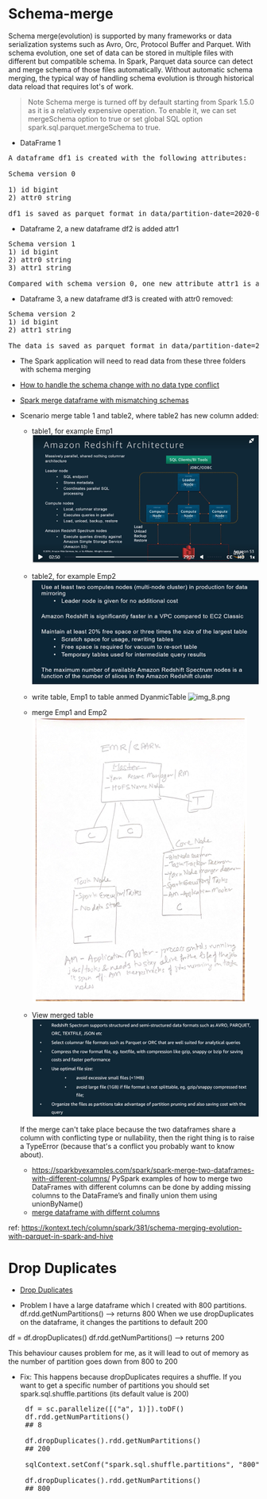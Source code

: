 # Schema-merge

Schema merge(evolution) is supported by many frameworks or data serialization systems such as Avro, Orc,
Protocol Buffer and Parquet. With schema evolution, one set of data can be stored in multiple files
with different but compatible schema. In Spark, Parquet data source can detect and merge schema of
those files automatically. Without automatic schema merging, the typical way of handling schema
evolution is through historical data reload that requires lot's of work.

> Note
Schema merge is turned off by default starting from Spark 1.5.0 as it is a relatively expensive operation. To enable it,
we can set mergeSchema option to true or set global SQL option spark.sql.parquet.mergeSchema to true.

- DataFrame 1
<pre>
A dataframe df1 is created with the following attributes:

Schema version 0

1) id bigint
2) attr0 string

df1 is saved as parquet format in data/partition-date=2020-01-01.
</pre>

- Dataframe 2, a new dataframe df2 is added attr1
<pre>
Schema version 1
1) id bigint
2) attr0 string
3) attr1 string

Compared with schema version 0, one new attribute attr1 is added. df2 is saved as parquet format in data/partition-date=2020-01-02.
</pre>

- Dataframe 3,  a new dataframe df3 is created with attr0 removed:
<pre>
Schema version 2
1) id bigint
2) attr1 string

The data is saved as parquet format in data/partition-date=2020-01-03.
</pre>

- The Spark application will need to read data from these three folders with schema merging

- [How to handle the schema change with no data type conflict](https://medium.com/@11amitvishwas/how-to-handle-the-schema-change-1e3965e9bcbe)
- [Spark merge dataframe with mismatching schemas](https://stackoverflow.com/questions/39869084/spark-merge-dataframe-with-mismatching-schemas-without-extra-disk-io)
- Scenario merge table 1 and table2, where table2 has new column added:

  - table1, for example Emp1
    ![img.png](img.png)

  - table2, for example Emp2
    ![img_4.png](img_4.png)

  - write table, Emp1 to table anmed DyanmicTable
    ![img_8.png](img_8.png)

  - merge Emp1 and  Emp2
    ![img_7.png](img_7.png)

  - View merged table
    ![img_3.png](img_3.png)

  If the merge can't take place because the two dataframes share a column with conflicting type or nullability, then the right thing is to
  raise a TypeError (because that's a conflict you probably want to know about).
  - https://sparkbyexamples.com/spark/spark-merge-two-dataframes-with-different-columns/
     PySpark examples of how to merge two DataFrames with different columns can be done by adding
    missing columns to the DataFrame’s and finally union them using unionByName()
  - [merge dataframe with differnt columns](https://stackoverflow.com/questions/68844904/merge-two-spark-dataframes-with-different-columns-to-get-all-columns)


ref: https://kontext.tech/column/spark/381/schema-merging-evolution-with-parquet-in-spark-and-hive


# Drop Duplicates
- [Drop Duplicates](https://sparkbyexamples.com/pyspark/pyspark-distinct-to-drop-duplicates/)

- Problem
I have a large dataframe which I created with 800 partitions.
df.rdd.getNumPartitions() --> returns 800
When we use dropDuplicates on the dataframe, it changes the partitions to default 200

df = df.dropDuplicates()
df.rdd.getNumPartitions() --> returns 200

This behaviour causes problem for me, as it will lead to out of memory as the number of partition goes down from
 800 to 200

- Fix:
This happens because dropDuplicates requires a shuffle. If you want to get a specific number of partitions you
should set spark.sql.shuffle.partitions (its default value is 200)
<pre>
    df = sc.parallelize([("a", 1)]).toDF()
    df.rdd.getNumPartitions()
    ## 8

    df.dropDuplicates().rdd.getNumPartitions()
    ## 200

    sqlContext.setConf("spark.sql.shuffle.partitions", "800")

    df.dropDuplicates().rdd.getNumPartitions()
    ## 800
</pre>


